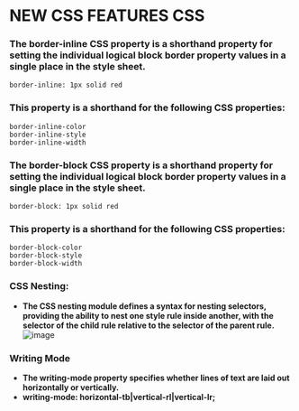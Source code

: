 #  NEW CSS FEATURES CSS
### The border-inline CSS property is a shorthand property for setting the individual logical block border property values in a single place in the style sheet.
```border-inline: 1px solid red```
### This property is a shorthand for the following CSS properties:
```
border-inline-color
border-inline-style
border-inline-width
```
### The border-block CSS property is a shorthand property for setting the individual logical block border property values in a single place in the style sheet.
``` border-block: 1px solid red ```
### This property is a shorthand for the following CSS properties:
```
border-block-color
border-block-style
border-block-width 
```
### CSS Nesting: 
- **The CSS nesting module defines a syntax for nesting selectors, providing the ability to nest one style rule inside another, with the selector of the child rule relative to the selector of the parent rule.**
![image](https://github.com/user-attachments/assets/71028651-c9af-4866-8585-5d7585827172)
### Writing Mode
- **The writing-mode property specifies whether lines of text are laid out horizontally or vertically.**
- **writing-mode: horizontal-tb|vertical-rl|vertical-lr;**
